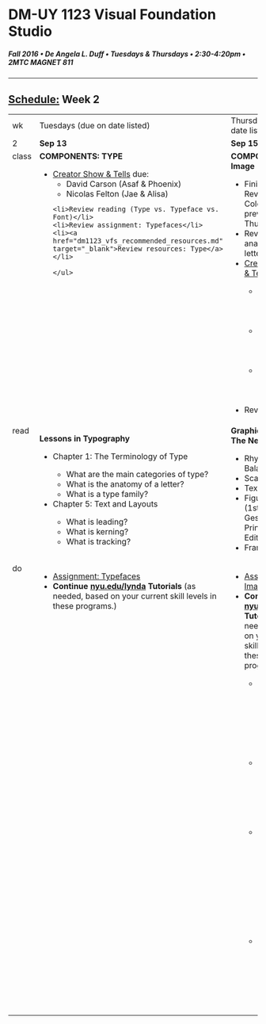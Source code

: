 # DM-UY 1123 Visual Foundation Studio
##### Fall 2016 • De Angela L. Duff • Tuesdays & Thursdays • 2:30-4:20pm • 2MTC MAGNET 811 
---
## [Schedule:](dm1123_schedule_overview.md) Week 2

<table>
<tr>
<td>wk</td>
<td>Tuesdays (due on date listed)</td>
<td>Thursdays (due on date listed)</td>
</tr>
<tr>
  <td valign="top">2</td>
  <td valign="top" width="48%"><strong>Sep 13</strong></td>
  <td valign="top" width="48%"><strong>Sep 15</strong></td>
</tr>
<tr>
  <td valign="top">class</td>
  
  <td valign="top" width="48%"><strong>COMPONENTS: TYPE</strong>
    <ul>
    
<li><a href="assigned_creator_show_and_tells.html">Creator Show &amp; Tells</a> due: 
  <ul>
  <li>David Carson (Asaf &amp; Phoenix)</li>
  <li>Nicolas Felton (Jae &amp; Alisa)</li>
  </ul>
  
    <li>Review reading (Type vs. Typeface vs. Font)</li>
    <li>Review assignment: Typefaces</li>
    <li><a href="dm1123_vfs_recommended_resources.md" target="_blank">Review resources: Type</a></li>
    
    </ul>
  </td>
  
  <td valign="top" width="48%"><strong>COMPONENTS: Image</strong>
  <ul>  
  <li>Finish Reviewing Color (See previous Thursday)</li>
  <li>Review the anatomy of a letter</li>
  <li><a href="assigned_creator_show_and_tells.html">Creator Show &amp; Tells</a> due:</li>
    <ul>
      <li>Andy Warhol: Nick &amp; Jason</li>
      <li>Paula Scher: Carol &amp; Asaf </li>
      <li>Stefan Sagmeister: Phoenix &amp; Cha Mi</li>
    </ul>
    <li>Review reading</li>

  </ul>

  </td>
</tr>

<!-- homework -->
<tr>
  <td valign="top">read</td>
  
  <td valign="top">
    
  <strong>Lessons in Typography</strong>
    <ul>
    <li>Chapter 1: The Terminology of Type</li>
        <ul> 
        <li>What are the main categories of type?</li>
        <li>What is the anatomy of a letter?</li>
        <li>What is a type family?</li>
        </ul>
    <li>Chapter 5: Text and Layouts</li>
        <ul> 
        <li>What is leading?</li>
        <li>What is kerning?</li>
        <li>What is tracking?</li>
        </ul>
    </ul></td>
 
  <td valign="top"><strong>Graphic Design: The New Basics</strong>
  <ul>
  <li>Rhythm and Balance</li>
  <li>Scale</li>
  <li>Texture</li>
  <li>Figure/Ground (1st Edition) or Gestalt Principles (2nd Edition)</li>
  <li>Framing</li>
  </ul>
  </td>
</tr>

<!-- do -->
<tr>
  <td valign="top">do</td>
  
  <td valign="top">
  <ul>
  <li><a href="dm1123_typefaces.md">Assignment: Typefaces</a></li>
  <li><strong>Continue <a href="http://nyu.edu/lynda">nyu.edu/lynda</a> Tutorials</strong> (as needed, based on your current skill levels in these programs.)</li>
  </ul></td>

<td valign="top">
  <ul>
  <li><a href="dm1123_image.md">Assignment: Image</a>
  </li>
  <li><strong> Continue <a href="http://nyu.edu/lynda" target="_blank">nyu.edu/lynda</a> Tutorials</strong> (as needed, based on your current skill levels in these programs.)</li>
  <ul>
  <li>Lynda.com: WordPress Essential Training with Morten Rand-Hendriksen</li>
  <li>Lynda.com: Illustrator CC Essential Training with Justin Seeley</li>
  <li>Lynda.com: Photoshop CC Essential Training with Julieanne Kost (Start with 7: Photoshop Essentials)</li>
  <li>Lynda.com: InDesign CC Essential Training with David Blatner</li>
  </ul></ul></td>

</tr>
</table>










